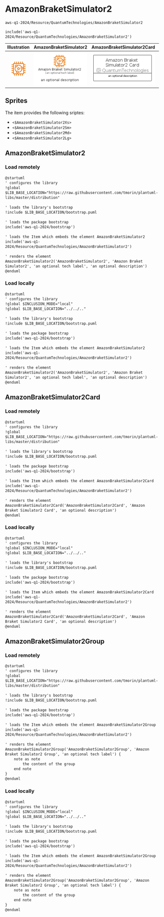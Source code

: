 # AmazonBraketSimulator2


```text
aws-q1-2024/Resource/QuantumTechnologies/AmazonBraketSimulator2
```

```text
include('aws-q1-2024/Resource/QuantumTechnologies/AmazonBraketSimulator2')
```



| Illustration | AmazonBraketSimulator2 | AmazonBraketSimulator2Card | AmazonBraketSimulator2Group |
| :---: | :---: | :---: | :---: |
| ![illustration for Illustration](../../../aws-q1-2024/Resource/QuantumTechnologies/AmazonBraketSimulator2.png) | ![illustration for AmazonBraketSimulator2](../../../aws-q1-2024/Resource/QuantumTechnologies/AmazonBraketSimulator2.Local.png) | ![illustration for AmazonBraketSimulator2Card](../../../aws-q1-2024/Resource/QuantumTechnologies/AmazonBraketSimulator2Card.Local.png) | ![illustration for AmazonBraketSimulator2Group](../../../aws-q1-2024/Resource/QuantumTechnologies/AmazonBraketSimulator2Group.Local.png) |



## Sprites
The item provides the following sriptes:

- `<$AmazonBraketSimulator2Xs>`
- `<$AmazonBraketSimulator2Sm>`
- `<$AmazonBraketSimulator2Md>`
- `<$AmazonBraketSimulator2Lg>`





## AmazonBraketSimulator2

### Load remotely
```plantuml
@startuml
' configures the library
!global $LIB_BASE_LOCATION="https://raw.githubusercontent.com/tmorin/plantuml-libs/master/distribution"

' loads the library's bootstrap
!include $LIB_BASE_LOCATION/bootstrap.puml

' loads the package bootstrap
include('aws-q1-2024/bootstrap')

' loads the Item which embeds the element AmazonBraketSimulator2
include('aws-q1-2024/Resource/QuantumTechnologies/AmazonBraketSimulator2')

' renders the element
AmazonBraketSimulator2('AmazonBraketSimulator2', 'Amazon Braket Simulator2', 'an optional tech label', 'an optional description')
@enduml
```

### Load locally
```plantuml
@startuml
' configures the library
!global $INCLUSION_MODE="local"
!global $LIB_BASE_LOCATION="../../.."

' loads the library's bootstrap
!include $LIB_BASE_LOCATION/bootstrap.puml

' loads the package bootstrap
include('aws-q1-2024/bootstrap')

' loads the Item which embeds the element AmazonBraketSimulator2
include('aws-q1-2024/Resource/QuantumTechnologies/AmazonBraketSimulator2')

' renders the element
AmazonBraketSimulator2('AmazonBraketSimulator2', 'Amazon Braket Simulator2', 'an optional tech label', 'an optional description')
@enduml
```

## AmazonBraketSimulator2Card

### Load remotely
```plantuml
@startuml
' configures the library
!global $LIB_BASE_LOCATION="https://raw.githubusercontent.com/tmorin/plantuml-libs/master/distribution"

' loads the library's bootstrap
!include $LIB_BASE_LOCATION/bootstrap.puml

' loads the package bootstrap
include('aws-q1-2024/bootstrap')

' loads the Item which embeds the element AmazonBraketSimulator2Card
include('aws-q1-2024/Resource/QuantumTechnologies/AmazonBraketSimulator2')

' renders the element
AmazonBraketSimulator2Card('AmazonBraketSimulator2Card', 'Amazon Braket Simulator2 Card', 'an optional description')
@enduml
```

### Load locally
```plantuml
@startuml
' configures the library
!global $INCLUSION_MODE="local"
!global $LIB_BASE_LOCATION="../../.."

' loads the library's bootstrap
!include $LIB_BASE_LOCATION/bootstrap.puml

' loads the package bootstrap
include('aws-q1-2024/bootstrap')

' loads the Item which embeds the element AmazonBraketSimulator2Card
include('aws-q1-2024/Resource/QuantumTechnologies/AmazonBraketSimulator2')

' renders the element
AmazonBraketSimulator2Card('AmazonBraketSimulator2Card', 'Amazon Braket Simulator2 Card', 'an optional description')
@enduml
```

## AmazonBraketSimulator2Group

### Load remotely
```plantuml
@startuml
' configures the library
!global $LIB_BASE_LOCATION="https://raw.githubusercontent.com/tmorin/plantuml-libs/master/distribution"

' loads the library's bootstrap
!include $LIB_BASE_LOCATION/bootstrap.puml

' loads the package bootstrap
include('aws-q1-2024/bootstrap')

' loads the Item which embeds the element AmazonBraketSimulator2Group
include('aws-q1-2024/Resource/QuantumTechnologies/AmazonBraketSimulator2')

' renders the element
AmazonBraketSimulator2Group('AmazonBraketSimulator2Group', 'Amazon Braket Simulator2 Group', 'an optional tech label') {
    note as note
        the content of the group
    end note
}
@enduml
```

### Load locally
```plantuml
@startuml
' configures the library
!global $INCLUSION_MODE="local"
!global $LIB_BASE_LOCATION="../../.."

' loads the library's bootstrap
!include $LIB_BASE_LOCATION/bootstrap.puml

' loads the package bootstrap
include('aws-q1-2024/bootstrap')

' loads the Item which embeds the element AmazonBraketSimulator2Group
include('aws-q1-2024/Resource/QuantumTechnologies/AmazonBraketSimulator2')

' renders the element
AmazonBraketSimulator2Group('AmazonBraketSimulator2Group', 'Amazon Braket Simulator2 Group', 'an optional tech label') {
    note as note
        the content of the group
    end note
}
@enduml
```

